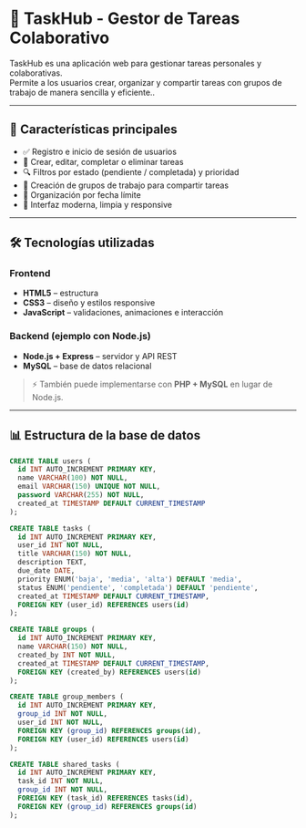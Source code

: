 # 📌 TaskHub - Gestor de Tareas Colaborativo  

TaskHub es una aplicación web para gestionar tareas personales y colaborativas.  
Permite a los usuarios crear, organizar y compartir tareas con grupos de trabajo de manera sencilla y eficiente..

---

## 🚀 Características principales  

- ✅ Registro e inicio de sesión de usuarios  
- 📝 Crear, editar, completar o eliminar tareas  
- 🔍 Filtros por estado (pendiente / completada) y prioridad  
- 👥 Creación de grupos de trabajo para compartir tareas  
- 📅 Organización por fecha límite  
- 📱 Interfaz moderna, limpia y responsive  

---

## 🛠️ Tecnologías utilizadas  

### Frontend  
- **HTML5** – estructura  
- **CSS3** – diseño y estilos responsive  
- **JavaScript** – validaciones, animaciones e interacción  

### Backend (ejemplo con Node.js)  
- **Node.js + Express** – servidor y API REST  
- **MySQL** – base de datos relacional  

> ⚡ También puede implementarse con **PHP + MySQL** en lugar de Node.js.  

---

## 📊 Estructura de la base de datos  

```sql
CREATE TABLE users (
  id INT AUTO_INCREMENT PRIMARY KEY,
  name VARCHAR(100) NOT NULL,
  email VARCHAR(150) UNIQUE NOT NULL,
  password VARCHAR(255) NOT NULL,
  created_at TIMESTAMP DEFAULT CURRENT_TIMESTAMP
);

CREATE TABLE tasks (
  id INT AUTO_INCREMENT PRIMARY KEY,
  user_id INT NOT NULL,
  title VARCHAR(150) NOT NULL,
  description TEXT,
  due_date DATE,
  priority ENUM('baja', 'media', 'alta') DEFAULT 'media',
  status ENUM('pendiente', 'completada') DEFAULT 'pendiente',
  created_at TIMESTAMP DEFAULT CURRENT_TIMESTAMP,
  FOREIGN KEY (user_id) REFERENCES users(id)
);

CREATE TABLE groups (
  id INT AUTO_INCREMENT PRIMARY KEY,
  name VARCHAR(150) NOT NULL,
  created_by INT NOT NULL,
  created_at TIMESTAMP DEFAULT CURRENT_TIMESTAMP,
  FOREIGN KEY (created_by) REFERENCES users(id)
);

CREATE TABLE group_members (
  id INT AUTO_INCREMENT PRIMARY KEY,
  group_id INT NOT NULL,
  user_id INT NOT NULL,
  FOREIGN KEY (group_id) REFERENCES groups(id),
  FOREIGN KEY (user_id) REFERENCES users(id)
);

CREATE TABLE shared_tasks (
  id INT AUTO_INCREMENT PRIMARY KEY,
  task_id INT NOT NULL,
  group_id INT NOT NULL,
  FOREIGN KEY (task_id) REFERENCES tasks(id),
  FOREIGN KEY (group_id) REFERENCES groups(id)
);
